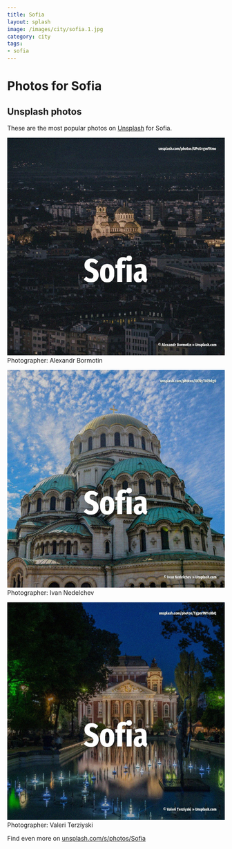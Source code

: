 ```yaml
---
title: Sofia
layout: splash
image: /images/city/sofia.1.jpg
category: city
tags:
- sofia
---
```

# Photos for Sofia
 
## Unsplash photos
These are the most popular photos on [Unsplash](https://unsplash.com) for Sofia.
 
![Sofia](/images/city/sofia.1.jpg)
Photographer:  Alexandr Bormotin
 
![Sofia](/images/city/sofia.2.jpg)
Photographer:  Ivan Nedelchev
 
![Sofia](/images/city/sofia.3.jpg)
Photographer:  Valeri Terziyski
 
Find even more on [unsplash.com/s/photos/Sofia](https://unsplash.com/s/photos/Sofia)
 
